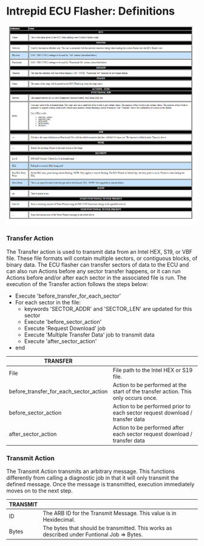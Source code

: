 # Intrepid ECU Flasher: Definitions

![](../../.gitbook/assets/ecu-flasher-table1.png)

### Transfer Action

The Transfer action is used to transmit data from an Intel HEX, S19, or VBF file. These file formats will contain multiple sectors, or contiguous blocks, of binary data. The ECU flasher can transfer sectors of data to the ECU and can also run Actions before any sector transfer happens, or it can run Actions before and/or after each sector in the associated file is run. The execution of the Transfer action follows the steps below:

* Execute 'before\_transfer\_for\_each\_sector'
* For each sector in the file:
  * keywords 'SECTOR\_ADDR' and 'SECTOR\_LEN' are updated for this sector
  * Execute 'before\_sector\_action'
  * Execute 'Request Download' job
  * Execute 'Multiple Transfer Data' job to transmit data
  * Execute 'after\_sector\_action'
* end

| TRANSFER                                    |                                                                                    |
| ------------------------------------------- | ---------------------------------------------------------------------------------- |
| File                                        | File path to the Intel HEX or S19 file.                                            |
| before\_transfer\_for\_each\_sector\_action | Action to be performed at the start of the transfer action. This only occurs once. |
| before\_sector\_action                      | Action to be performed prior to each sector request download / transfer data       |
| after\_sector\_action                       | Action to be performed after each sector request download / transfer data          |

### Transmit Action

The Transmit Action transmits an arbitrary message. This functions differently from calling a diagnostic job in that it will only transmit the defined message. Once the message is transmitted, execution immediately moves on to the next step.

| TRANSMIT |                                                                                             |
| -------- | ------------------------------------------------------------------------------------------- |
| ID       | The ARB ID for the Transmit Message. This value is in Hexidecimal.                          |
| Bytes    | The bytes that should be transmitted. This works as described under Funtional Job => Bytes. |
